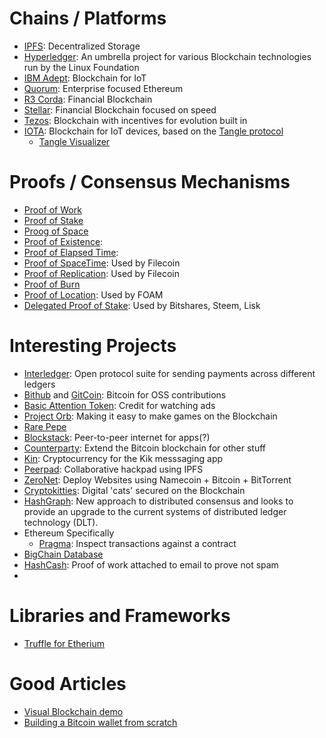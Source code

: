 
# Chains / Platforms

* [IPFS](https://ipfs.io/): Decentralized Storage
* [Hyperledger](https://www.hyperledger.org/): An umbrella project for various Blockchain technologies run by the Linux Foundation
* [IBM Adept](https://www.slideshare.net/_hd/ibm-adept): Blockchain for IoT
* [Quorum](https://www.jpmorgan.com/global/Quorum): Enterprise focused Ethereum
* [R3 Corda](https://www.r3.com/): Financial Blockchain
* [Stellar](https://www.stellar.org/): Financial Blockchain focused on speed
* [Tezos](https://www.tezos.com/): Blockchain with incentives for evolution built in
* [IOTA](https://iota.org/): Blockchain for IoT devices, based on the [Tangle protocol](https://iota.org/IOTA_Whitepaper.pdf) 
  * [Tangle Visualizer](http://tangle.glumb.de/)

# Proofs / Consensus Mechanisms

* [Proof of Work](https://en.wikipedia.org/wiki/Proof-of-work_system)
* [Proof of Stake](https://en.wikipedia.org/wiki/Proof-of-stake)
* [Proog of Space](https://en.wikipedia.org/wiki/Proof-of-space)
* [Proof of Existence](https://poex.io/about):  
* [Proof of Elapsed Time](https://sawtooth.hyperledger.org/docs/core/releases/latest/architecture/poet.html): 
* [Proof of SpaceTime](https://filecoin.io/filecoin.pdf): Used by Filecoin
* [Proof of Replication](https://filecoin.io/filecoin.pdf): Used by Filecoin
* [Proof of Burn](https://en.bitcoin.it/wiki/Proof_of_burn)
* [Proof of Location](https://www.foam.space/): Used by FOAM
* [Delegated Proof of Stake](https://hackernoon.com/explain-delegated-proof-of-stake-like-im-5-888b2a74897d): Used by Bitshares, Steem, Lisk

# Interesting Projects

* [Interledger](https://interledger.org/): Open protocol suite for sending payments across different ledgers
* [Bithub](https://whispersystems.org/blog/bithub/) and [GitCoin](): Bitcoin for OSS contributions
* [Basic Attention Token](https://basicattentiontoken.org/): Credit for watching ads
* [Project Orb](https://bookoforbs.com/): Making it easy to make games on the Blockchain
* [Rare Pepe](https://medium.com/@coin_and_peace/rarepepe-is-the-most-innovative-project-in-the-crypto-space-seriously-6d6b74749687)
* [Blockstack](https://blockstack.org/): Peer-to-peer internet for apps(?)
* [Counterparty](https://counterparty.io/): Extend the Bitcoin blockchain for other stuff
* [Kin](https://medium.com/kinfoundation/announcing-kin-a-cryptocurrency-for-an-open-future-98f1da2f498a): Cryptocurrency for the Kik messsaging app
* [Peerpad](https://peerpad.net): Collaborative hackpad using IPFS
* [ZeroNet](https://zeronet.io/): Deploy Websites using Namecoin + Bitcoin + BitTorrent
* [Cryptokitties](https://www.cryptokitties.co/): Digital 'cats' secured on the Blockchain
* [HashGraph](https://hashgraph.com/): New approach to distributed consensus and looks to provide an upgrade to the current systems of distributed ledger technology (DLT).
* Ethereum Specifically
  * [Pragma](https://www.withpragma.com/): Inspect transactions against a contract
* [BigChain Database](https://www.bigchaindb.com/) 
* [HashCash](https://en.wikipedia.org/wiki/Hashcash): Proof of work attached to email to prove not spam
* 


# Libraries and Frameworks

* [Truffle for Etherium](http://truffleframework.com/docs/)

# Good Articles

* [Visual Blockchain demo](https://anders.com/blockchain/)
* [Building a Bitcoin wallet from scratch](http://www.samlewis.me/2017/06/a-peek-under-bitcoins-hood/)
